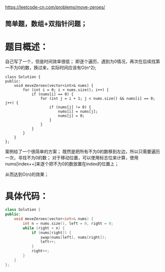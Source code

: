 <https://leetcode-cn.com/problems/move-zeroes/>

## 简单题，数组+双指针问题；

# 题目概述：
自己写了一个，但是时间效率很低；
即逐个遍历，遇到为0情况，再次在后续找第一不为0的数，换过来，实际时间应该有O(n^2);
```
class Solution {
public:
    void moveZeroes(vector<int>& nums) {
        for (int i = 0; i < nums.size(); i++) {
            if (nums[i] == 0) {
                for (int j = i + 1; j < nums.size() && nums[i] == 0; j++) {
                    if (nums[j] != 0) {
                        nums[i] = nums[j];
                        nums[j] = 0;
                    }
                }
            }
        }
    }
};
```

案例给了一个很简单的方案；
既然是把所有不为0的数移到左边，所以只需要遍历一次，寻找不为0的数；
对于移动位置，可以使用标志位来计算，使用nums[index++]来逐个把不为0的数放置在index的位置上；

从而达到O(n)的效果；

# 具体代码：
```C++
class Solution {
public:
    void moveZeroes(vector<int>& nums) {
        int n = nums.size(), left = 0, right = 0;
        while (right < n) {
            if (nums[right]) {
                swap(nums[left], nums[right]);
                left++;
            }
            right++;
        }
    }
};
```
